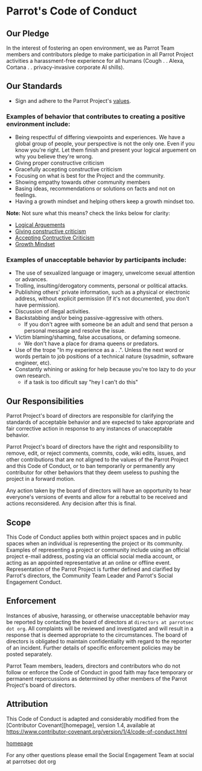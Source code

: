 # Parrot's Code of Conduct

## Our Pledge

In the interest of fostering an open environment, we as Parrot Team members and contributors pledge to make participation in all Parrot Project activities a harassment-free experience for all humans (Cough . . Alexa, Cortana . . privacy-invasive corporate AI shills).

## Our Standards

* Sign and adhere to the Parrot Project's [values](parrot-values.md).

### Examples of behavior that contributes to creating a positive environment include:

* Being respectful of differing viewpoints and experiences.
We have a global group of people, your perspective is not the only one. Even if you know you're right. Let them finish and present your logical arguement on why you believe they're wrong.
* Giving proper constructive criticism
* Gracefully accepting constructive criticism
* Focusing on what is best for the Project and the community.
* Showing empathy towards other community members
* Basing ideas, recommendations or solutions on facts and not on feelings.
* Having a growth mindset and helping others keep a growth mindset too.

**Note:** Not sure what this means? check the links below for clarity:
- [Logical Arguements](https://danielmiessler.com/blog/how-to-build-a-strong-argument/)
- [Giving constructive criticism](https://personalexcellence.co/blog/constructive-criticism/)
- [Accepting Contructive Criticism](https://www.entrepreneur.com/article/250304)
- [Growth Mindset](https://www.brainpickings.org/2014/01/29/carol-dweck-mindset/)

### Examples of unacceptable behavior by participants include:

* The use of sexualized language or imagery, unwelcome sexual attention or advances.
* Trolling, insulting/derogatory comments, personal or political attacks.
* Publishing others' private information, such as a physical or electronic 
  address, without explicit permission (If it's not documented, you don't have permission).
* Discussion of illegal activities.
* Backstabbing and/or being passive-aggressive with others. 
  - If you don't agree with someone be an adult and send that person a personal message and resolve the issue. 
* Victim blaming/shaming, false accusations, or defaming someone.
  - We don't have a place for drama queens or predators.
* Use of the trope "In my experience as a . .". Unless the next word or words pertain to job positions of a technical nature (sysadmin, software engineer, etc).
* Constantly whining or asking for help because you're too lazy to do your own research.
  - if a task is too dificult say "hey I can't do this"

## Our Responsibilities

Parrot Project's board of directors are responsible for clarifying the standards of acceptable behavior and are expected to take appropriate and fair corrective action in response to any instances of unacceptable behavior.

Parrot Project's board of directors have the right and responsibility to remove, edit, or reject comments, commits, code, wiki edits, issues, and other contributions that are not aligned to the values of the Parrot Project and this Code of Conduct, or to ban temporarily or permanently any contributor for other behaviors that they deem useless to pushing the project in a forward motion.

Any action taken by the board of directors will have an opportunity to hear everyone's versions of events and allow for a rebuttal to be received and actions reconsidered. Any decision after this is final.

## Scope

This Code of Conduct applies both within project spaces and in public spaces
when an individual is representing the project or its community. Examples of
representing a project or community include using an official project e-mail
address, posting via an official social media account, or acting as an appointed
representative at an online or offline event. Representation of the Parrot Project
is further defined and clarified by Parrot's directors, the Community Team Leader and Parrot's Social Engagement Conduct.

## Enforcement

Instances of abusive, harassing, or otherwise unacceptable behavior may be
reported by contacting the board of directors at `directors at parrotsec dot org`. All
complaints will be reviewed and investigated and will result in a response that
is deemed appropriate to the circumstances. The board of directors is
obligated to maintain confidentiality with regard to the reporter of an incident.
Further details of specific enforcement policies may be posted separately.

Parrot Team members, leaders, directors and contributors who do not follow or enforce the Code of Conduct in good faith may face temporary or permanent repercussions as determined by other members of the Parrot Project's board of directors.

## Attribution

This Code of Conduct is adapted and considerably modified from the [Contributor Covenant][homepage], version 1.4, available at https://www.contributor-covenant.org/version/1/4/code-of-conduct.html

[homepage](https://www.parrotsec.org)

For any other questions please email the Social Engagement Team at social at parrotsec dot org
